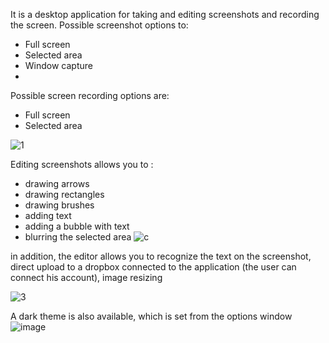It is a desktop application for taking and editing screenshots and recording the screen.
Possible screenshot options to:
- Full screen
- Selected area
- Window capture
- 
Possible screen recording options are:
- Full screen
- Selected area

![1](https://github.com/michal-trb/screenerWpf/assets/85738518/b50f2d8c-b498-420b-b4a3-7f9ff9ff94c4)

Editing screenshots allows you to :
- drawing arrows 
- drawing rectangles
- drawing brushes
- adding text
- adding a bubble with text
- blurring the selected area
  ![c](https://github.com/michal-trb/screenerWpf/assets/85738518/625a0485-94b7-4579-8157-cfc1db3c0502)

in addition, the editor allows you to recognize the text on the screenshot, 
direct upload to a dropbox connected to the application (the user can connect his account),
image resizing

![3](https://github.com/michal-trb/screenerWpf/assets/85738518/360beb25-b60b-4c2a-8b4c-d4c119015bb5)

A dark theme is also available, which is set from the options window 
![image](https://github.com/michal-trb/screenerWpf/assets/85738518/ef3334b8-5797-4152-b8b8-ee0d0525c70f)


